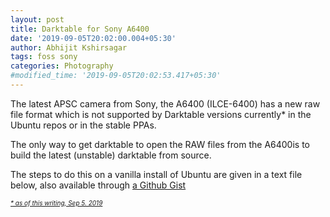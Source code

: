 ```yaml
---
layout: post
title: Darktable for Sony A6400
date: '2019-09-05T20:02:00.004+05:30'
author: Abhijit Kshirsagar
tags: foss sony
categories: Photography
#modified_time: '2019-09-05T20:02:53.417+05:30'
---
```


The latest APSC camera from Sony, the A6400 (ILCE-6400) has a new raw file format which is not supported by Darktable versions currently* in the Ubuntu repos or in the stable PPAs.

The only way to get darktable to open the RAW files from the A6400is to build the latest (unstable) darktable from source.

The steps to do this on a vanilla install of Ubuntu are given in a text file below, also available through
[a Github Gist](https://gist.github.com/abhijit86k/b48fa0207fb5bd40530b907d02f9be5c")

<u><span style="font-size: x-small;"><i>* as of this writing, Sep 5. 2019</i></span></u>

<script src="https://gist.github.com/abhijit86k/b48fa0207fb5bd40530b907d02f9be5c.js"></script>

